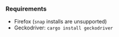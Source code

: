 ### Requirements
- Firefox (`snap` installs are unsupported)
- Geckodriver: `cargo install geckodriver`